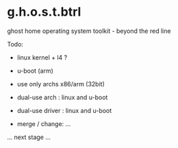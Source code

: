 g.h.o.s.t.btrl
==============

ghost home operating system toolkit - beyond the red line

Todo:

* linux kernel + l4 ?

* u-boot (arm)

* use only archs x86/arm (32bit)

* dual-use arch : linux and u-boot

* dual-use driver : linux and u-boot

* merge / change: ...

... next stage ...
